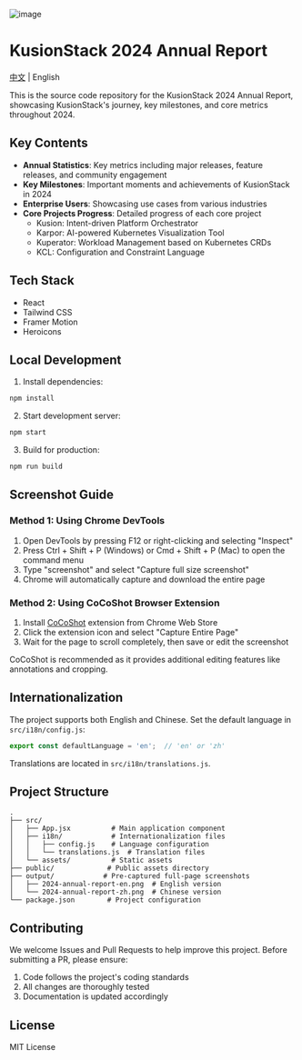 ![image](https://github.com/user-attachments/assets/26626d44-c1ac-4e34-b19e-b07a4cbc9387)

# KusionStack 2024 Annual Report

[中文](./README.zh-CN.md) | English

This is the source code repository for the KusionStack 2024 Annual Report, showcasing KusionStack's journey, key milestones, and core metrics throughout 2024.

## Key Contents

- **Annual Statistics**: Key metrics including major releases, feature releases, and community engagement
- **Key Milestones**: Important moments and achievements of KusionStack in 2024
- **Enterprise Users**: Showcasing use cases from various industries
- **Core Projects Progress**: Detailed progress of each core project
  - Kusion: Intent-driven Platform Orchestrator
  - Karpor: AI-powered Kubernetes Visualization Tool
  - Kuperator: Workload Management based on Kubernetes CRDs
  - KCL: Configuration and Constraint Language

## Tech Stack

- React
- Tailwind CSS
- Framer Motion
- Heroicons

## Local Development

1. Install dependencies:
```bash
npm install
```

2. Start development server:
```bash
npm start
```

3. Build for production:
```bash
npm run build
```

## Screenshot Guide

### Method 1: Using Chrome DevTools

1. Open DevTools by pressing F12 or right-clicking and selecting "Inspect"
2. Press Ctrl + Shift + P (Windows) or Cmd + Shift + P (Mac) to open the command menu
3. Type "screenshot" and select "Capture full size screenshot"
4. Chrome will automatically capture and download the entire page

### Method 2: Using CoCoShot Browser Extension

1. Install [CoCoShot](https://chromewebstore.google.com/detail/%E5%AE%8C%E6%95%B4%E7%BD%91%E9%A1%B5%E5%B1%8F%E5%B9%95%E6%88%AA%E5%9B%BE%EF%BC%8C%E7%94%B5%E8%84%91%E6%A1%8C%E9%9D%A2%E5%B1%8F%E5%B9%95%E6%88%AA%E5%9B%BE-cocosho/ibbpaphbbbabnmmllpdlmcfihhkahgai) extension from Chrome Web Store
2. Click the extension icon and select "Capture Entire Page"
3. Wait for the page to scroll completely, then save or edit the screenshot

CoCoShot is recommended as it provides additional editing features like annotations and cropping.

## Internationalization

The project supports both English and Chinese. Set the default language in `src/i18n/config.js`:

```javascript
export const defaultLanguage = 'en';  // 'en' or 'zh'
```

Translations are located in `src/i18n/translations.js`.

## Project Structure

```
.
├── src/
│   ├── App.jsx          # Main application component
│   ├── i18n/            # Internationalization files
│   │   ├── config.js    # Language configuration
│   │   └── translations.js  # Translation files
│   └── assets/          # Static assets
├── public/             # Public assets directory
├── output/            # Pre-captured full-page screenshots
│   ├── 2024-annual-report-en.png  # English version
│   └── 2024-annual-report-zh.png  # Chinese version
└── package.json        # Project configuration
```

## Contributing

We welcome Issues and Pull Requests to help improve this project. Before submitting a PR, please ensure:

1. Code follows the project's coding standards
2. All changes are thoroughly tested
3. Documentation is updated accordingly

## License

MIT License
